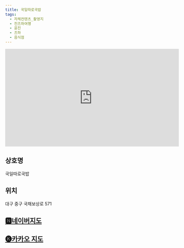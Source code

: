 ```yaml
---
title: 국일따로국밥
tags:
  - 자체컨텐츠_촬영지
  - 진즈하여행
  - 윤진
  - 즈하
  - 음식점
---
```

<iframe width="560" height="315" src="https://www.youtube.com/embed/plWWli77fes?si=EXPhFhgezmHX-BcF" title="YouTube video player" frameborder="0" allow="accelerometer; autoplay; clipboard-write; encrypted-media; gyroscope; picture-in-picture; web-share" referrerpolicy="strict-origin-when-cross-origin" allowfullscreen></iframe>


## 상호명
국일따로국밥

## 위치
대구 중구 국채보상로 571


## [🅽네이버지도](https://naver.me/FV7YvYrf)

## [🅚카카오 지도](https://place.map.kakao.com/21227749)